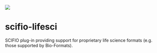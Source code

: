 [![](https://travis-ci.org/scifio/scifio-lifesci.svg?branch=master)](https://travis-ci.org/scifio/scifio-lifesci)

scifio-lifesci
==============

SCIFIO plug-in providing support for proprietary life science formats (e.g. those supported by Bio-Formats).

